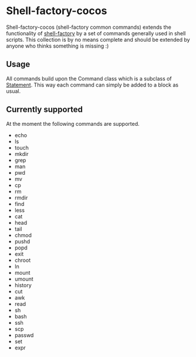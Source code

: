 # Shell-factory-cocos
Shell-factory-cocos (shell-factory common commands) extends the functionality of [shell-factory](https://github.com/monstermichl/shell-factory) by a set of commands generally used in shell scripts. This collection is by no means complete and should be extended by anyone who thinks something is missing :)

## Usage
All commands build upon the Command class which is a subclass of [Statement](https://github.com/monstermichl/shell-factory#statement). This way each command can simply be added to a block as usual.

## Currently supported
At the moment the following commands are supported.
- echo
- ls
- touch
- mkdir
- grep
- man
- pwd
- mv
- cp
- rm
- rmdir
- find
- less
- cat
- head
- tail
- chmod
- pushd
- popd
- exit
- chroot
- ln
- mount
- umount
- history
- cut
- awk
- read
- sh
- bash
- ssh
- scp
- passwd
- set
- expr
